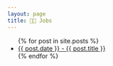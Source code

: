 ```yaml
---
layout: page
title: 🧑‍💻 Jobs
---
```

<ul>
  {% for post in site.posts %}
    <li>
      <a href=".{{ post.url }}">{{ post.date }} - {{ post.title }}</a>
    </li>
  {% endfor %}
</ul>